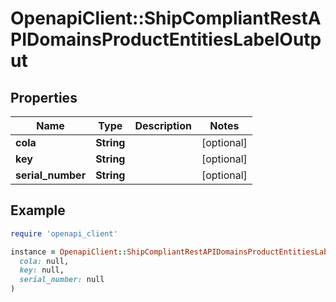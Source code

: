 # OpenapiClient::ShipCompliantRestAPIDomainsProductEntitiesLabelOutput

## Properties

| Name | Type | Description | Notes |
| ---- | ---- | ----------- | ----- |
| **cola** | **String** |  | [optional] |
| **key** | **String** |  | [optional] |
| **serial_number** | **String** |  | [optional] |

## Example

```ruby
require 'openapi_client'

instance = OpenapiClient::ShipCompliantRestAPIDomainsProductEntitiesLabelOutput.new(
  cola: null,
  key: null,
  serial_number: null
)
```

